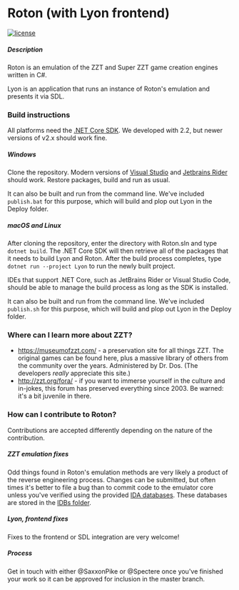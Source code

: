 # Roton (with Lyon frontend)

[![license](https://img.shields.io/github/license/mashape/apistatus.svg?maxAge=2592000)](https://raw.githubusercontent.com/SaxxonPike/roton/master/LICENSE)

##### Description

Roton is an emulation of the ZZT and Super ZZT game creation engines written in C#.

Lyon is an application that runs an instance of Roton's emulation and presents it via SDL.

### Build instructions

All platforms need the 
[.NET Core SDK](https://github.com/dotnet/core/blob/master/release-notes/download-archive.md).
We developed with 2.2, but newer versions of v2.x should work fine.

##### Windows

Clone the repository. Modern versions of 
[Visual Studio](https://visualstudio.microsoft.com/) 
and 
[Jetbrains Rider](https://www.jetbrains.com/rider/) 
should work. Restore packages, build and run as usual.

It can also be built and run from the command line. We've included `publish.bat` for this purpose,
which will build and plop out Lyon in the Deploy folder.

##### macOS and Linux

After cloning the repository, enter the directory with Roton.sln and type
`dotnet build`. The .NET Core SDK will then retrieve all of the packages that it needs to build Lyon and Roton.
After the build process completes, type `dotnet run --project Lyon` to run the newly built project.

IDEs that support .NET Core, such as JetBrains Rider or Visual Studio Code, should be able to manage the build
process as long as the SDK is installed.

It can also be built and run from the command line. We've included `publish.sh` for this purpose,
which will build and plop out Lyon in the Deploy folder.

### Where can I learn more about ZZT?

- https://museumofzzt.com/ - a preservation site for all things ZZT. The original games can be found here, plus a massive library of others from the community over the years. Administered by Dr. Dos. (The developers *really* appreciate this site.)
- http://zzt.org/fora/ - if you want to immerse yourself in the culture and in-jokes, this forum has preserved everything since 2003. Be warned: it's a bit juvenile in there.

### How can I contribute to Roton?

Contributions are accepted differently depending on the nature of the contribution.

##### ZZT emulation fixes

Odd things found in Roton's emulation methods are very likely a product of the reverse engineering process. Changes can be
submitted, but often times it's better to file a bug than to commit code to the emulator core unless you've verified using
the provided [IDA databases](https://www.hex-rays.com/products/ida/). These databases are stored in the [IDBs folder](/IDBs).

##### Lyon, frontend fixes

Fixes to the frontend or SDL integration are very welcome!

##### Process

Get in touch with either @SaxxonPike or @Spectere once you've finished your work so it can be approved for inclusion
in the master branch.


